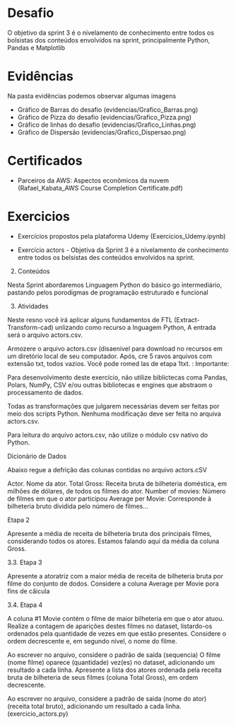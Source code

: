 # Desafio

O objetivo da sprint 3 é o nivelamento de conhecimento entre todos os bolsistas dos conteúdos envolvidos na sprint, principalmente Python, Pandas e Matplotlib

</div>

# Evidências

Na pasta evidências podemos observar algumas imagens

- Gráfico de Barras do desafio (evidencias/Grafico_Barras.png)
- Gráfico de Pizza do desafio (evidencias/Grafico_Pizza.png)
- Gráfico de linhas do desafio (evidencias/Grafico_Linhas.png)
- Gráfico de Dispersão (evidencias/Grafico_Dispersao.png)



</div>

# Certificados

- Parceiros da AWS: Aspectos econômicos da nuvem (Rafael_Kabata_AWS Course Completion Certificate.pdf)

</div>

# Exercicios


- Exercícios propostos pela plataforma Udemy (Exercicios_Udemy.ipynb)

- Exercício actors - Objetiva da Sprint 3 é a nivelamento de conhecimento entre todos os belsistas des conteúdos envolvidos na sprint.

2. Conteúdos

Nesta Sprint abordaremos Linguagem Python do básico go intermediário, pastando pelos porodigmas de programação estruturado e funcional

3. Atividades

Neste resno você irá aplicar alguns fundamentos de FTL (Extract-Transform-cad) unlizando como recurso a Inguagem Python, A entrada será o arquivo actors.csv.

Armozere o arquivo actors.csv (disaenivel para download no recursos em um diretório local de seu computador. Após, cre 5 ravos arquivos com extensão txt, todos vazios. Você pode romed las de etapa 1txt. : Importante:

Para desenvolvimento deste exercício, não utilize biblictecas coma Pandas, Polars, NumPy, CSV e/ou outras bibliotecas e engines que abstraom o processamento de dados.

Todas as transformações que julgarem necessárias devem ser feitas por meio dos scripts Python. Nenhuma modificação deve ser feita no arquiva actors.csv.

Para leitura do arquivo actors.csv, não utilize o módulo csv nativo do Python.

Dicionário de Dados

Abaixo regue a defrição das colunas contidas no arquivo actors.cSV

Actor. Nome da ator. Total Gross: Receita bruta de bilheteria doméstica, em milhões de dólares, de todos os filmes do ator. Number of movies: Número de filmes em que o ator participou Average per Movie: Corresponde à bilheteria bruto dividida pelo número de filmes…

 Etapa 2

Apresente a média de receita de bilheteria bruta dos principais filmes, considerando todos os atores. Estamos falando aqui da média da coluna Gross.

3.3. Etapa 3

Apresente a atoratriz com a maior média de receita de bilheteria bruta por filme do conjunto de dodos. Considere a coluna Average per Movie pora fins de căicula

3.4. Etapa 4

A coluna #1 Movie contém o filme de maior bilheteria em que o ator atuou. Realize a contagem de aparições destes filmes no dataset, listardo-os ordenados pela quantidade de vezes em que estão presentes. Considere o ordem decrescente e, em segundo nível, o nome do filme.

Ao escrever no arquivo, considere o padrão de saída (sequencia) O filme (nome filme) oparece (quantidade) vez(es) no dataset, adicionando um resultado a cada linha.
Apresente a lista dos atores ordenada pela receita bruta de bilheteria de seus filmes (coluna Total Gross), em ordem decrescente.

Ao escrever no arquivo, considere a padrão de saida (nome do ator) (receita total bruto), adicionando um resultado a cada linha. (exercicio_actors.py)



